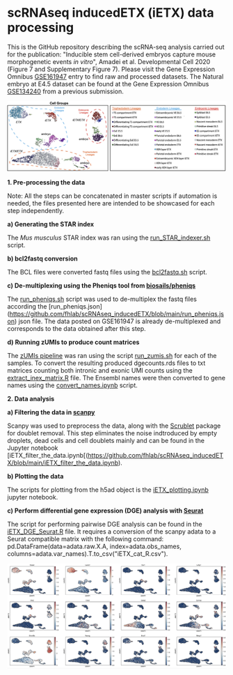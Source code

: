 # scRNAseq inducedETX (iETX) data processing
This is the GitHub repository describing the scRNA-seq analysis carried out for the publication: "Inducible stem cell-derived embryos capture mouse morphogenetic events *in vitro*", Amadei et al. Developmental Cell 2020 (Figure 7 and Supplementary Figure 7). Please visit the Gene Expression Omnibus [GSE161947](https://www.ncbi.nlm.nih.gov/geo/query/acc.cgi?acc=GSE161947) entry to find raw and processed datasets. The Natural embryo at E4.5 dataset can be found at the Gene Expression Omnibus [GSE134240](https://www.ncbi.nlm.nih.gov/geo/query/acc.cgi?acc=GSE134240) from a previous submission.

![alt text](https://github.com/fhlab/scRNAseq_inducedETX/blob/main/UMAP_iETX.png)

**1. Pre-processing the data**

Note: All the steps can be concatenated in master scripts if automation is needed, the files presented here are intended to be showcased for each step independently.

**a) Generating the STAR index**

The *Mus musculus* STAR index was ran using the [run_STAR_indexer.sh](https://github.com/fhlab/scRNAseq_inducedETX/blob/main/run_STAR_indexing.sh) script. 

**b) bcl2fastq conversion**

The BCL files were converted fastq files using the [bcl2fastq.sh](https://github.com/fhlab/scRNAseq_inducedETX/blob/main/bcl2fastq.sh) script.

**c) De-multiplexing using the Pheniqs tool from [biosails/pheniqs](https://github.com/biosails/pheniqs)**

The [run_pheniqs.sh](https://github.com/fhlab/scRNAseq_inducedETX/blob/main/run_pheniqs.sh) script was used to de-multiplex the fastq files according the [run_pheniqs.json] (https://github.com/fhlab/scRNAseq_inducedETX/blob/main/run_pheniqs.json) json file. The data posted on GSE161947 is already de-multiplexed and corresponds to the data obtained after this step.

**d) Running zUMIs to produce count matrices**

The [zUMIs pipeline](https://github.com/sdparekh/zUMIs) was ran using the script [run_zumis.sh](https://github.com/fhlab/scRNAseq_inducedETX/blob/main/run_zumis.sh) for each of the samples. To convert the resulting produced dgecounts.rds files to txt matrices counting both intronic and exonic UMI counts using the [extract_inex_matrix.R](https://github.com/fhlab/scRNAseq_inducedETX/blob/main/extract_inex_matrix.R) file. The Ensembl names were then converted to gene names using the [convert_names.ipynb](https://github.com/fhlab/scRNAseq_inducedETX/blob/main/convert_names.ipynb) script.

**2. Data analysis**

**a) Filtering the data in [scanpy](https://github.com/theislab/scanpy)**

Scanpy was used to preprocess the data, along with the [Scrublet](https://github.com/AllonKleinLab/scrublet) package for doublet removal. This step eliminates the noise indtroduced by empty droplets, dead cells and cell doublets mainly and can be found in the Jupyter notebook [iETX_filter_the_data.ipynb[(https://github.com/fhlab/scRNAseq_inducedETX/blob/main/iETX_filter_the_data.ipynb).

**b) Plotting the data**

The scripts for plotting from the h5ad object is the [iETX_plotting.ipynb](https://github.com/fhlab/scRNAseq_inducedETX/blob/main/iETX_plotting.ipynb) jupyter notebook.

**c) Perform differential gene expression (DGE) analysis with [Seurat](https://github.com/satijalab/seurat)**

The script for performing pairwise DGE analysis can be found in the [iETX_DGE_Seurat.R](https://github.com/fhlab/scRNAseq_inducedETX/blob/main/iETX_DGE_Seurat.R) file. It requires a conversion of the scanpy adata to a Seurat compatible matrix with the following command: pd.DataFrame(data=adata.raw.X.A, index=adata.obs_names, columns=adata.var_names).T.to_csv("iETX_cat_R.csv").

![alt text](https://github.com/fhlab/scRNAseq_inducedETX/blob/main/UMAP_markers.png)
